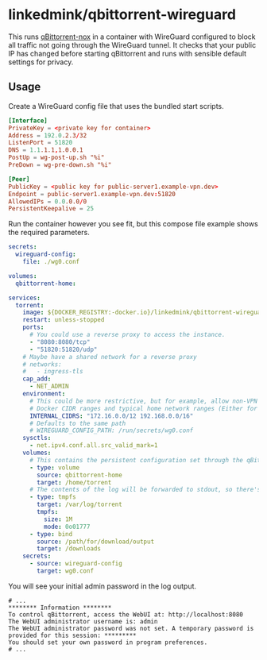 # linkedmink/qbittorrent-wireguard

This runs [qBittorrent-nox](https://github.com/qbittorrent/qBittorrent/wiki/Running-qBittorrent-without-X-server-(WebUI-only,-systemd-service-set-up,-Ubuntu-15.04-or-newer)) in a container with WireGuard configured to block all traffic not going through the WireGuard tunnel. It checks that your public IP has changed before starting qBittorrent and runs with sensible default settings for privacy.

## Usage

Create a WireGuard config file that uses the bundled start scripts.

```conf
[Interface]
PrivateKey = <private key for container>
Address = 192.0.2.3/32
ListenPort = 51820
DNS = 1.1.1.1,1.0.0.1
PostUp = wg-post-up.sh "%i"
PreDown = wg-pre-down.sh "%i"

[Peer]
PublicKey = <public key for public-server1.example-vpn.dev>
Endpoint = public-server1.example-vpn.dev:51820
AllowedIPs = 0.0.0.0/0
PersistentKeepalive = 25
```

Run the container however you see fit, but this compose file example shows the required parameters.

```yaml
secrets:
  wireguard-config:
    file: ./wg0.conf

volumes:
  qbittorrent-home:

services:
  torrent:
    image: ${DOCKER_REGISTRY:-docker.io}/linkedmink/qbittorrent-wireguard
    restart: unless-stopped
    ports:
      # You could use a reverse proxy to access the instance.
      - "8080:8080/tcp"
      - "51820:51820/udp"
    # Maybe have a shared network for a reverse proxy
    # networks:
    #   - ingress-tls
    cap_add:
      - NET_ADMIN
    environment:
      # This could be more restrictive, but for example, allow non-VPN traffic from the default internal
      # Docker CIDR ranges and typical home network ranges (Either for reverse proxy or access from home network).
      INTERNAL_CIDRS: "172.16.0.0/12 192.168.0.0/16"
      # Defaults to the same path
      # WIREGUARD_CONFIG_PATH: /run/secrets/wg0.conf
    sysctls:
      - net.ipv4.conf.all.src_valid_mark=1
    volumes:
      # This contains the persistent configuration set through the qBittorrent UI.
      - type: volume
        source: qbittorrent-home
        target: /home/torrent
      # The contents of the log will be forwarded to stdout, so there's no need to keep it around.
      - type: tmpfs
        target: /var/log/torrent
        tmpfs:
          size: 1M
          mode: 0o01777
      - type: bind
        source: /path/for/download/output
        target: /downloads
    secrets:
      - source: wireguard-config
        target: wg0.conf
```

You will see your initial admin password in the log output.

```ShellSession
# ...
******** Information ********
To control qBittorrent, access the WebUI at: http://localhost:8080⁠
The WebUI administrator username is: admin
The WebUI administrator password was not set. A temporary password is provided for this session: *********
You should set your own password in program preferences.
# ...
```
